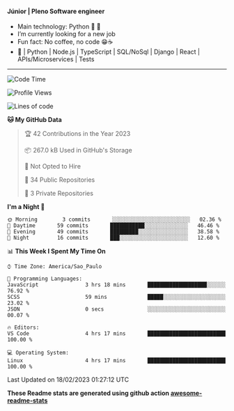 #### Júnior | Pleno Software engineer 

- Main technology: Python 🐍 💖
- I’m currently looking for a new job
- Fun fact: No coffee, no code 😁☕
- 📖 | Python | Node.js | TypeScript | SQL/NoSql | Django | React | APIs/Microservices | Tests 
---
<!--START_SECTION:waka-->
![Code Time](http://img.shields.io/badge/Code%20Time-559%20hrs%2028%20mins-blue)

![Profile Views](http://img.shields.io/badge/Profile%20Views-0-blue)

![Lines of code](https://img.shields.io/badge/From%20Hello%20World%20I%27ve%20Written-573%20Thousand%20lines%20of%20code-blue)

**🐱 My GitHub Data** 

> 🏆 42 Contributions in the Year 2023
 > 
> 📦 267.0 kB Used in GitHub's Storage 
 > 
> 🚫 Not Opted to Hire
 > 
> 📜 34 Public Repositories 
 > 
> 🔑 3 Private Repositories  
 > 
**I'm a Night 🦉** 

```text
🌞 Morning        3 commits       ░░░░░░░░░░░░░░░░░░░░░░░░░   02.36 % 
🌆 Daytime       59 commits       ███████████░░░░░░░░░░░░░░   46.46 % 
🌃 Evening       49 commits       █████████░░░░░░░░░░░░░░░░   38.58 % 
🌙 Night         16 commits       ███░░░░░░░░░░░░░░░░░░░░░░   12.60 % 

```


📊 **This Week I Spent My Time On** 

```text
⌚︎ Time Zone: America/Sao_Paulo

💬 Programming Languages: 
JavaScript               3 hrs 18 mins       ███████████████████░░░░░░   76.92 % 
SCSS                     59 mins             █████░░░░░░░░░░░░░░░░░░░░   23.02 % 
JSON                     0 secs              ░░░░░░░░░░░░░░░░░░░░░░░░░   00.07 % 

🔥 Editors: 
VS Code                  4 hrs 17 mins       █████████████████████████   100.00 % 

💻 Operating System: 
Linux                    4 hrs 17 mins       █████████████████████████   100.00 % 

```


 Last Updated on 18/02/2023 01:27:12 UTC
<!--END_SECTION:waka-->

**These Readme stats are generated using github action [awesome-readme-stats](https://github.com/anmol098/waka-readme-stats)**

